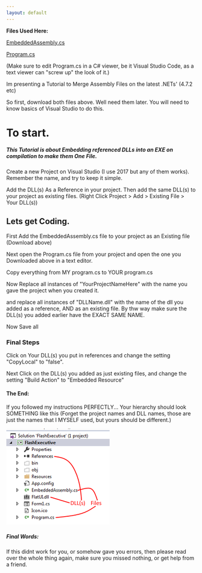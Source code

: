 ```yaml
---
layout: default
---
```


**Files Used Here:**

[EmbeddedAssembly.cs](EmbeddedAssembly.cs)

[Program.cs](Program.cs)

(Make sure to edit Program.cs in a C# viewer, be it Visual Studio Code, as a text viewer can "screw up" the look of it.)

Im presenting a Tutorial to Merge Assembly Files on the latest .NETs' (4.7.2 etc)

So first, download both files above. Well need them later. You will need to know basics of Visual Studio to do this.

# To start.

##### This Tutorial is about Embedding referenced DLLs into an EXE on compilation to make them One File.

Create a new Project on Visual Studio (I use 2017 but any of them works). Remember the name, and try to keep it simple.

Add the DLL(s) As a Reference in your project. Then add the same DLL(s) to your project as existing files. (Right Click Project > Add > Existing File > Your DLL(s))

## Lets get Coding.

First Add the EmbeddedAssembly.cs file to your project as an Existing file (Download above)

Next open the Program.cs file from your project and open the one you Downloaded above in a text editor.

Copy everything from MY program.cs to YOUR program.cs

Now Replace all instances of "YourProjectNameHere" with the name you gave the project when you created it.

and replace all instances of "DLLName.dll" with the name of the dll you added as a reference, AND as an existing file. By thw way make sure the DLL(s) you added earlier have the EXACT SAME NAME.

Now Save all

### Final Steps

Click on Your DLL(s) you put in references and change the setting "CopyLocal" to "false". 

Next Click on the DLL(s) you added as just existing files, and change the setting "Build Action" to "Embedded Resource"

#### The End:

If you followed my instructions PERFECTLY... Your hierarchy should look SOMETHING like this (Forget the project names and DLL names, those are just the names that I MYSELF used, but yours should be different.)

![Hierarchy](Hierarchy.png)


##### Final Words:

If this didnt work for you, or somehow gave you errors, then please read over the whole thing again, make sure you missed nothing, or get help from a friend.
